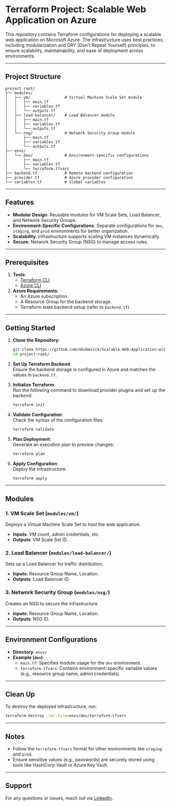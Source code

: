 # Terraform Project: Scalable Web Application on Azure  

This repository contains Terraform configurations for deploying a scalable web application on Microsoft Azure. The infrastructure uses best practices, including modularization and DRY (Don't Repeat Yourself) principles, to ensure scalability, maintainability, and ease of deployment across environments.

---

## Project Structure  

```plaintext
project-root/
├── modules/
│   ├── vm/               # Virtual Machine Scale Set module
│   │   ├── main.tf
│   │   ├── variables.tf
│   │   └── outputs.tf
│   ├── load-balancer/    # Load Balancer module
│   │   ├── main.tf
│   │   ├── variables.tf
│   │   └── outputs.tf
│   └── nsg/              # Network Security Group module
│       ├── main.tf
│       ├── variables.tf
│       └── outputs.tf
├── envs/
│   └── dev/              # Environment-specific configurations
│       ├── main.tf
│       ├── variables.tf
│       └── terraform.tfvars
├── backend.tf            # Remote backend configuration
├── provider.tf           # Azure provider configuration
└── variables.tf          # Global variables
```

---

## Features  

- **Modular Design**: Reusable modules for VM Scale Sets, Load Balancer, and Network Security Groups.  
- **Environment-Specific Configurations**: Separate configurations for `dev`, `staging`, and `prod` environments for better organization.  
- **Scalability**: Infrastructure supports scaling VM instances dynamically.  
- **Secure**: Network Security Group (NSG) to manage access rules.  

---

## Prerequisites  

1. **Tools**:  
   - [Terraform CLI](https://www.terraform.io/downloads.html)  
   - [Azure CLI](https://learn.microsoft.com/en-us/cli/azure/install-azure-cli)  
2. **Azure Requirements**:  
   - An Azure subscription.  
   - A Resource Group for the backend storage.  
   - Terraform state backend setup (refer to `backend.tf`).  

---

## Getting Started  

1. **Clone the Repository**:  
   ```bash
   git clone https://github.com/ebubevick/Scalable-Web-Application-with-Auto-Scaling-on-Azure.git
   cd project-root/
   ```

2. **Set Up Terraform Backend**:  
   Ensure the backend storage is configured in Azure and matches the values in `backend.tf`.

3. **Initialize Terraform**:  
   Run the following command to download provider plugins and set up the backend:  
   ```bash
   terraform init
   ```

4. **Validate Configuration**:  
   Check the syntax of the configuration files:  
   ```bash
   terraform validate
   ```

5. **Plan Deployment**:  
   Generate an execution plan to preview changes:  
   ```bash
   terraform plan 
   ```

6. **Apply Configuration**:  
   Deploy the infrastructure:  
   ```bash
   terraform apply
   ```

---

## Modules  

### 1. **VM Scale Set (`modules/vm/`)**  
Deploys a Virtual Machine Scale Set to host the web application.  
- **Inputs**: VM count, admin credentials, etc.  
- **Outputs**: VM Scale Set ID.  

### 2. **Load Balancer (`modules/load-balancer/`)**  
Sets up a Load Balancer for traffic distribution.  
- **Inputs**: Resource Group Name, Location.  
- **Outputs**: Load Balancer ID.  

### 3. **Network Security Group (`modules/nsg/`)**  
Creates an NSG to secure the infrastructure.  
- **Inputs**: Resource Group Name, Location.  
- **Outputs**: NSG ID.  

---

## Environment Configurations  

- **Directory**: `envs/`  
- **Example (`dev`)**:  
  - `main.tf`: Specifies module usage for the `dev` environment.  
  - `terraform.tfvars`: Contains environment-specific variable values (e.g., resource group name, admin credentials).  

---

## Clean Up  

To destroy the deployed infrastructure, run:  
```bash
terraform destroy -var-file=envs/dev/terraform.tfvars
```

---

## Notes  

- Follow the `terraform.tfvars` format for other environments like `staging` and `prod`.  
- Ensure sensitive values (e.g., passwords) are securely stored using tools like HashiCorp Vault or Azure Key Vault.  

---

## Support  

For any questions or issues, reach out via [LinkedIn](https://linkedin.com/in/ebubevick).